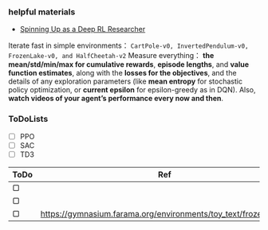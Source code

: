 ### helpful materials
* [Spinning Up as a Deep RL Researcher](https://spinningup.openai.com/en/latest/spinningup/spinningup.html)


Iterate fast in simple environments： `CartPole-v0, InvertedPendulum-v0, FrozenLake-v0, and HalfCheetah-v2`
Measure everything： **the mean/std/min/max for cumulative rewards**, **episode lengths**, and **value function estimates**, along with the **losses for the objectives**, and the details of any exploration parameters (like **mean entropy** for stochastic policy optimization, or **current epsilon** for epsilon-greedy as in DQN). Also, **watch videos of your agent’s performance every now and then**.



### ToDoLists
- [ ] PPO
- [ ] SAC
- [ ] TD3

ToDo     | Ref| My_Notes
-------- | -----| -----
▢  |  |
▢  |  |
▢   | https://gymnasium.farama.org/environments/toy_text/frozen_lake/|

